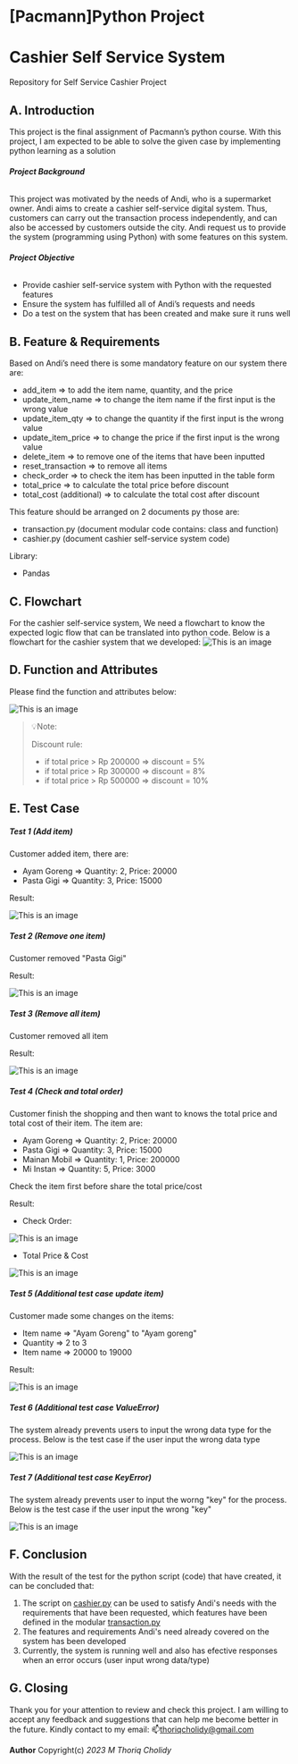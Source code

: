 # **[Pacmann]Python Project**
# **Cashier Self Service System**
Repository for Self Service Cashier Project
## **A. Introduction**
This project is the final assignment of Pacmann’s python course. With this project, I am expected to be able to solve the given case by implementing python learning as a solution

###### **Project Background**
This project was motivated by the needs of Andi, who is a supermarket owner. Andi aims to create a cashier self-service digital system. Thus, customers can carry out the transaction process independently, and can also be accessed by customers outside the city.
Andi request us to provide the system (programming using Python) with some features on this system.

###### **Project Objective**
- Provide cashier self-service system with Python with the requested features
- Ensure the system has fulfilled all of Andi’s requests and needs
- Do a test on the system that has been created and make sure it runs well

## **B. Feature & Requirements**
Based on Andi’s need there is some mandatory feature on our system there are:
- add_item ⇒ to add the item name, quantity, and the price
- update_item_name ⇒ to change the item name if the first input is the wrong value
- update_item_qty ⇒ to change the quantity if the first input is the wrong value
- update_item_price ⇒ to change the price if the first input is the wrong value
- delete_item ⇒ to remove one of the items that have been inputted
- reset_transaction ⇒ to remove all items
- check_order ⇒ to check the item has been inputted in the table form
- total_price ⇒ to calculate the total price before discount
- total_cost (additional) ⇒ to calculate the total cost after discount

This feature should be arranged on 2 documents py those are:
- transaction.py (document modular code contains: class and function)
- cashier.py (document cashier self-service system code)

Library:
- Pandas

## **C. Flowchart**
For the cashier self-service system, We need a flowchart to know the expected logic flow that can be translated into python code.
Below is a flowchart for the cashier system that we developed:
![This is an image](https://github.com/thoriqcholidy/Pacmann-Self-Service-Cashier/blob/master/flowchart.png)

## **D. Function and Attributes**
Please find the function and attributes below:

![This is an image](https://github.com/thoriqcholidy/Pacmann-Self-Service-Cashier/blob/master/function.png)

> 💡Note:
>
> Discount rule:
> - if total price > Rp 200000 ⇒ discount = 5%
> - if total price > Rp 300000 ⇒ discount = 8%
> - if total price > Rp 500000 ⇒ discount = 10%

## **E. Test Case**
##### **Test 1 (Add item)** 
Customer added item, there are:
- Ayam Goreng ⇒ Quantity: 2, Price: 20000
- Pasta Gigi  ⇒ Quantity: 3, Price: 15000

Result:

![This is an image](https://github.com/thoriqcholidy/Pacmann-Self-Service-Cashier/blob/master/test1.png)

##### **Test 2 (Remove one item)**
Customer removed "Pasta Gigi"

Result:

![This is an image](https://github.com/thoriqcholidy/Pacmann-Self-Service-Cashier/blob/master/test2.png)

##### **Test 3 (Remove all item)**
Customer removed all item

Result:

![This is an image](https://github.com/thoriqcholidy/Pacmann-Self-Service-Cashier/blob/master/test3.png)

##### **Test 4 (Check and total order)**
Customer finish the shopping and then want to knows the total price and total cost of their item.
The item are:
- Ayam Goreng  ⇒ Quantity: 2, Price: 20000
- Pasta Gigi   ⇒ Quantity: 3, Price: 15000
- Mainan Mobil ⇒ Quantity: 1, Price: 200000
- Mi Instan    ⇒ Quantity: 5, Price: 3000

Check the item first before share the total price/cost

Result:
- Check Order:

![This is an image](https://github.com/thoriqcholidy/Pacmann-Self-Service-Cashier/blob/master/test4.png)

- Total Price & Cost

![This is an image](https://github.com/thoriqcholidy/Pacmann-Self-Service-Cashier/blob/master/test4_total.png)

##### **Test 5 (Additional test case update item)**
Customer made some changes on the items:
- Item name ⇒ "Ayam Goreng" to "Ayam goreng"
- Quantity  ⇒ 2 to 3
- Item name ⇒ 20000 to 19000

Result:

![This is an image](https://github.com/thoriqcholidy/Pacmann-Self-Service-Cashier/blob/master/test5.png)

##### **Test 6 (Additional test case ValueError)**
The system already prevents users to input the wrong data type for the process. 
Below is the test case if the user input the wrong data type

![This is an image](https://github.com/thoriqcholidy/Pacmann-Self-Service-Cashier/blob/master/test6.png)

##### **Test 7 (Additional test case KeyError)**
The system already prevents user to input the worng "key" for the process.
Below is the test case if the user input the wrong "key"

![This is an image](https://github.com/thoriqcholidy/Pacmann-Self-Service-Cashier/blob/master/test7.png)


## **F. Conclusion**
With the result of the test for the python script (code) that have created, it can be concluded that:
1. The script on [cashier.py](https://github.com/thoriqcholidy/Pacmann-Self-Service-Cashier/blob/master/chasier.py) can be used to satisfy Andi's needs with the requirements that have been requested, which features have been defined in the modular [transaction.py](https://github.com/thoriqcholidy/Pacmann-Self-Service-Cashier/blob/master/transaction.py)
2. The features and requirements Andi's need already covered on the system has been developed
3. Currently, the system is running well and also has efective responses when an error occurs (user input wrong data/type)


## **G. Closing**
Thank you for your attention to review and check this project. 
I am willing to accept any feedback and suggestions that can help me become better in the future. 
Kindly contact to my email: 📫thoriqcholidy@gmail.com


**Author** Copyright(c) *2023 M Thoriq Cholidy*







